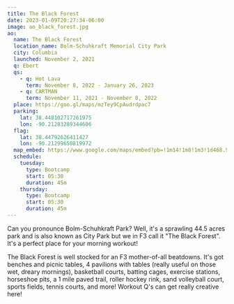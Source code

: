 ```yaml
---
title: The Black Forest
date: 2023-01-09T20:27:34-06:00
image: ao_black_forest.jpg
ao:
  name: The Black Forest
  location_name: Bolm-Schuhkraft Memorial City Park
  city: Columbia
  launched: November 2, 2021
  q: Ebert
  qs:
    - q: Hot Lava
      term: November 8, 2022 - January 26, 2023
    - q: CARTMAN
      term: November 11, 2021 - November 8, 2022
  place: https://goo.gl/maps/mzTey9CpAudrdpac7
  parking:
    lat: 38.448102717261975
    lon: -90.21283289344606
  flag:
    lat: 38.44792626411427
    lon: -90.21299650819972
  map_embed: https://www.google.com/maps/embed?pb=!1m14!1m8!1m3!1d468.9442788915985!2d-90.21321246927327!3d38.447948566209476!3m2!1i1024!2i768!4f13.1!3m3!1m2!1s0x0%3A0xf11f75ed6ba5d5c9!2sBolm-Schuhkraft%20Memorial%20City%20Park!5e1!3m2!1sen!2sus!4v1673557352140!5m2!1sen!2sus
  schedule:
    tuesday:
      type: Bootcamp
      start: 05:30
      duration: 45m
    thursday:
      type: Bootcamp
      start: 05:30
      duration: 45m
---
```

Can you pronounce Bolm-Schuhkraft Park?
Well, it's a sprawling 44.5 acres park and is also known as City Park but we in F3 call it "The Black Forest".
It's a perfect place for your morning workout!

The Black Forest is well stocked for an F3 mother-of-all beatdowns.
It's got benches and picnic tables, 4 pavilions with tables (really useful on those wet, dreary mornings), basketball courts, batting cages, exercise stations, horseshoe pits, a 1 mile paved trail, roller hockey rink, sand volleyball court, sports fields, tennis courts, and more!
Workout Q's can get really creative here!
